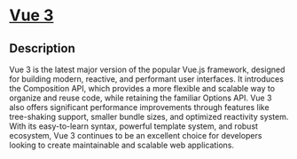 # [Vue 3](https://vuejs.org/)

## Description

Vue 3 is the latest major version of the popular Vue.js framework, designed for building modern, reactive, and performant user interfaces. It introduces the Composition API, which provides a more flexible and scalable way to organize and reuse code, while retaining the familiar Options API. Vue 3 also offers significant performance improvements through features like tree-shaking support, smaller bundle sizes, and optimized reactivity system. With its easy-to-learn syntax, powerful template system, and robust ecosystem, Vue 3 continues to be an excellent choice for developers looking to create maintainable and scalable web applications.
